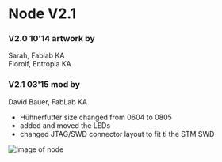 # Node V2.1

### V2.0 10'14 artwork by  
Sarah, Fablab KA  
Florolf, Entropia KA  

### V2.1 03'15 mod by
David Bauer, FabLab KA

- Hühnerfutter size changed from 0604 to 0805
- added and moved the LEDs
- changed JTAG/SWD connector layout to fit ti the STM SWD

![Image of node](http://abload.de/img/image3aoeb.jpg)